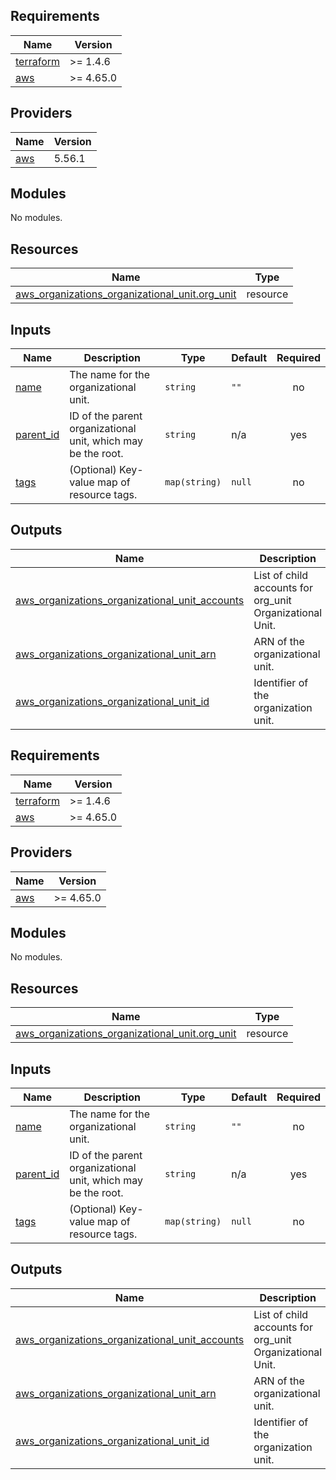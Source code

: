 ## Requirements

| Name | Version |
|------|---------|
| [terraform](#requirement\_terraform) | >= 1.4.6 |
| [aws](#requirement\_aws) | >= 4.65.0 |

## Providers

| Name | Version |
|------|---------|
| [aws](#provider\_aws) | 5.56.1 |

## Modules

No modules.

## Resources

| Name | Type |
|------|------|
| [aws_organizations_organizational_unit.org_unit](https://registry.terraform.io/providers/hashicorp/aws/latest/docs/resources/organizations_organizational_unit) | resource |

## Inputs

| Name | Description | Type | Default | Required |
|------|-------------|------|---------|:--------:|
| [name](#input\_name) | The name for the organizational unit. | `string` | `""` | no |
| [parent\_id](#input\_parent\_id) | ID of the parent organizational unit, which may be the root. | `string` | n/a | yes |
| [tags](#input\_tags) | (Optional) Key-value map of resource tags. | `map(string)` | `null` | no |

## Outputs

| Name | Description |
|------|-------------|
| [aws\_organizations\_organizational\_unit\_accounts](#output\_aws\_organizations\_organizational\_unit\_accounts) | List of child accounts for org\_unit Organizational Unit. |
| [aws\_organizations\_organizational\_unit\_arn](#output\_aws\_organizations\_organizational\_unit\_arn) | ARN of the organizational unit. |
| [aws\_organizations\_organizational\_unit\_id](#output\_aws\_organizations\_organizational\_unit\_id) | Identifier of the organization unit. |

<!-- BEGIN_TF_DOCS -->
## Requirements

| Name | Version |
|------|---------|
| <a name="requirement_terraform"></a> [terraform](#requirement\_terraform) | >= 1.4.6 |
| <a name="requirement_aws"></a> [aws](#requirement\_aws) | >= 4.65.0 |

## Providers

| Name | Version |
|------|---------|
| <a name="provider_aws"></a> [aws](#provider\_aws) | >= 4.65.0 |

## Modules

No modules.

## Resources

| Name | Type |
|------|------|
| [aws_organizations_organizational_unit.org_unit](https://registry.terraform.io/providers/hashicorp/aws/latest/docs/resources/organizations_organizational_unit) | resource |

## Inputs

| Name | Description | Type | Default | Required |
|------|-------------|------|---------|:--------:|
| <a name="input_name"></a> [name](#input\_name) | The name for the organizational unit. | `string` | `""` | no |
| <a name="input_parent_id"></a> [parent\_id](#input\_parent\_id) | ID of the parent organizational unit, which may be the root. | `string` | n/a | yes |
| <a name="input_tags"></a> [tags](#input\_tags) | (Optional) Key-value map of resource tags. | `map(string)` | `null` | no |

## Outputs

| Name | Description |
|------|-------------|
| <a name="output_aws_organizations_organizational_unit_accounts"></a> [aws\_organizations\_organizational\_unit\_accounts](#output\_aws\_organizations\_organizational\_unit\_accounts) | List of child accounts for org\_unit Organizational Unit. |
| <a name="output_aws_organizations_organizational_unit_arn"></a> [aws\_organizations\_organizational\_unit\_arn](#output\_aws\_organizations\_organizational\_unit\_arn) | ARN of the organizational unit. |
| <a name="output_aws_organizations_organizational_unit_id"></a> [aws\_organizations\_organizational\_unit\_id](#output\_aws\_organizations\_organizational\_unit\_id) | Identifier of the organization unit. |
<!-- END_TF_DOCS -->